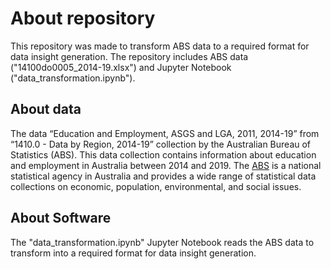 # About repository

This repository was made to transform ABS data to a required format for data insight generation. The repository includes ABS data ("14100do0005_2014-19.xlsx") and Jupyter Notebook ("data_transformation.ipynb").

## About data
The data “Education and Employment, ASGS and LGA, 2011, 2014-19” from “1410.0 - Data by Region, 2014-19” collection by the Australian Bureau of Statistics (ABS). This data collection contains information about education and employment in Australia between 2014 and 2019. The [ABS](https://www.abs.gov.au/) is a national statistical agency in Australia and provides a wide range of statistical data collections on economic, population, environmental, and social issues.

## About Software
The "data_transformation.ipynb" Jupyter Notebook reads the ABS data to transform into a required format for data insight generation.
